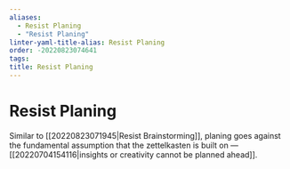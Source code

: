 ```yaml
---
aliases:
  - Resist Planing
  - "Resist Planing"
linter-yaml-title-alias: Resist Planing
order: -20220823074641
tags: 
title: Resist Planing
---
```


# Resist Planing

Similar to [[20220823071945|Resist Brainstorming]], planing goes against the fundamental assumption that the zettelkasten is built on — [[20220704154116|insights or creativity cannot be planned ahead]].


